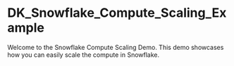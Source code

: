# DK_Snowflake_Compute_Scaling_Example
Welcome to the Snowflake Compute Scaling Demo. This demo showcases how you can easily scale the compute in Snowflake.
